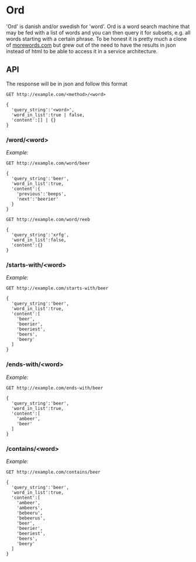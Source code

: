 # Ord

'Ord' is danish and/or swedish for 'word'. Ord is a word search machine that may be fed with a list of words and you can then query it for subsets, e.g. all words starting with a certain phrase. To be honest it is pretty much a clone of [morewords.com](http://www.morewords.com/) but grew out of the need to have the results in json instead of html to be able to access it in a service architecture.

## API

The response will be in json and follow this format

    GET http://example.com/<method>/<word>

    {
      'query_string':'<word>',
      'word_in_list':true | false,
      'content':[] | {}
    }

### /word/&lt;word&gt;
  
_Example:_

    GET http://example.com/word/beer

    {
      'query_string':'beer',
      'word_in_list':true,
      'content':{
        'previous':'beeps',
        'next':'beerier'
      }
    }
    
    GET http://example.com/word/reeb

    {
      'query_string':'xrfg',
      'word_in_list':false,
      'content':{}
    }
    
  
### /starts-with/&lt;word&gt;
  
_Example:_

    GET http://example.com/starts-with/beer

    {
      'query_string':'beer',
      'word_in_list':true,
      'content':[
        'beer',
        'beerier',
        'beeriest',
        'beers',
        'beery'
      ]
    }
  
### /ends-with/&lt;word&gt;

_Example:_

    GET http://example.com/ends-with/beer

    {
      'query_string':'beer',
      'word_in_list':true,
      'content':[
        'ambeer',
        'beer'
      ]
    } 
  
### /contains/&lt;word&gt;
  
_Example:_

    GET http://example.com/contains/beer

    {
      'query_string':'beer',
      'word_in_list':true,
      'content':[
        'ambeer',
        'ambeers',
        'bebeeru',
        'bebeerus',
        'beer',
        'beerier',
        'beeriest',
        'beers',
        'beery'
      ]
    }
    